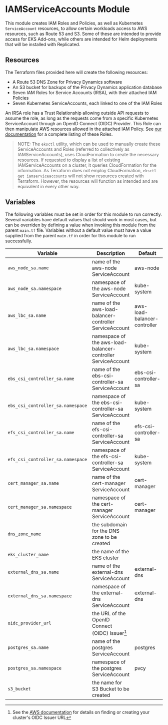 # IAMServiceAccounts Module

This module creates IAM Roles and Policies, as well as Kubernetes `ServiceAccount` resources, to allow certain workloads access to AWS resources, such as Route 53 and S3. Some of these are intended to provide access for EKS Add-ons, while others are intended for Helm deployments that will be installed with Replicated.

## Resources

The Terraform files provided here will create the following resources:

- A Route 53 DNS Zone for Privacy Dynamics software
- An S3 bucket for backups of the Privacy Dynamics application database
- Seven IAM Roles for Service Accounts (IRSA), with their attached IAM Policies
- Seven Kubernetes ServiceAccounts, each linked to one of the IAM Roles

An IRSA role has a Trust Relationship allowing outside API requests to assume the role, as long as the requests come from a specific Kubernetes ServiceAccount through an OpenID Connect (OIDC) Provider. This Role can then manipulate AWS resources allowed in the attached IAM Policy. See [our documentation](https://www.privacydynamics.io/docs/enterprise/aws_iamserviceaccounts) for a complete listing of these Roles.

> NOTE: The `eksctl` utility, which can be used to manually create these ServiceAccounts and Roles (referred to collectively as IAMServiceAccounts), uses CloudFormation to create the necessary resources. If requested to display a list of existing IAMServiceAccounts on a cluster, it queries CloudFormation for the information. As Terraform does not employ CloudFormation, `eksctl get iamserviceaccounts` will not show resources created with Terraform. However, the resources will function as intended and are equivalent in every other way.

## Variables

The following variables must be set in order for this module to run correctly. Several variables have default values that should work in most cases, but can be overriden by defining a value when invoking this module from the parent `main.tf` file. Variables without a default value must have a value supplied from the parent `main.tf` in order for this module to run successfully.

| Variable                    | Description                                                   | Default                      |
|-----------------------------|---------------------------------------------------------------|------------------------------|
| `aws_node_sa.name`          | name of the aws-node ServiceAccount                           | aws-node                     |
| `aws_node_sa.namespace`     | namespace of the aws-node ServiceAccount                      | kube-system                  |
| `aws_lbc_sa.name`           | name of the aws-load-balancer-controller ServiceAccount       | aws-load-balancer-controller |
| `aws_lbc_sa.namespace`      | namespace of the aws-load-balancer-controller ServiceAccount  | kube-system                  |
| `ebs_csi_controller_sa.name`| name of the ebs-csi-controller-sa ServiceAccount              | ebs-csi-controller-sa        |
| `ebs_csi_controller_sa.namespace` | namespace of the ebs-csi-controller-sa ServiceAccount   | kube-system                  |
| `efs_csi_controller_sa.name`| name of the efs-csi-controller-sa ServiceAccount              | efs-csi-controller-sa        |
| `efs_csi_controller_sa.namespace` | namespace of the efs-csi-controller-sa ServiceAccount   | kube-system                  |
| `cert_manager_sa.name`      | name of the cert-manager ServiceAccount                       | cert-manager                 |
| `cert_manager_sa.namespace` | namespace of the cert-manager ServiceAccount                  | cert-manager                 |
| `dns_zone_name`             | the subdomain for the DNS zone to be created                  |                              |
| `eks_cluster_name`          | the name of the EKS cluster                                   |                              |
| `external_dns_sa.name`      | name of the external-dns ServiceAccount                       | external-dns                 |
| `external_dns_sa.namespace` | namespace of the external-dns ServiceAccount                  | external-dns                 |
| `oidc_provider_url`         | the URL of the OpenID Connect (OIDC) Issuer[^1]               |                              |
| `postgres_sa.name`          | name of the postgres ServiceAccount                           | postgres                     |
| `postgres_sa.namespace`     | namespace of the postgres ServiceAccount                      | pvcy                         |
| `s3_bucket`                 | the name for S3 Bucket to be created                          |                              |

[^1]: See the [AWS documentation](https://docs.aws.amazon.com/eks/latest/userguide/enable-iam-roles-for-service-accounts.html) for details on finding or creating your cluster's OIDC Issuer URL
